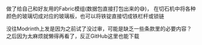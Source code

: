 做了给自己和好友用的Fabric模组(数据包直接打包出来的😅)，
在切石机中将各种颜色的玻璃切成对应的玻璃板，也可以将铁锭直接切成铁栏杆或锁链

没往Modrinth上发是因为之前试了没过审，可能是缺乏一些条款里的必要内容？之后因为太麻烦就懒得再看了，反正GitHub这里也能下载
